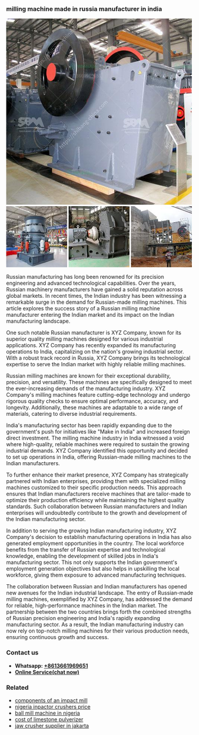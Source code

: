 <h3>milling machine made in russia manufacturer in india</h3><img src='1708408347.jpg' alt=''><p>Russian manufacturing has long been renowned for its precision engineering and advanced technological capabilities. Over the years, Russian machinery manufacturers have gained a solid reputation across global markets. In recent times, the Indian industry has been witnessing a remarkable surge in the demand for Russian-made milling machines. This article explores the success story of a Russian milling machine manufacturer entering the Indian market and its impact on the Indian manufacturing landscape.</p><p>One such notable Russian manufacturer is XYZ Company, known for its superior quality milling machines designed for various industrial applications. XYZ Company has recently expanded its manufacturing operations to India, capitalizing on the nation's growing industrial sector. With a robust track record in Russia, XYZ Company brings its technological expertise to serve the Indian market with highly reliable milling machines.</p><p>Russian milling machines are known for their exceptional durability, precision, and versatility. These machines are specifically designed to meet the ever-increasing demands of the manufacturing industry. XYZ Company's milling machines feature cutting-edge technology and undergo rigorous quality checks to ensure optimal performance, accuracy, and longevity. Additionally, these machines are adaptable to a wide range of materials, catering to diverse industrial requirements.</p><p>India's manufacturing sector has been rapidly expanding due to the government's push for initiatives like "Make in India" and increased foreign direct investment. The milling machine industry in India witnessed a void where high-quality, reliable machines were required to sustain the growing industrial demands. XYZ Company identified this opportunity and decided to set up operations in India, offering Russian-made milling machines to the Indian manufacturers.</p><p>To further enhance their market presence, XYZ Company has strategically partnered with Indian enterprises, providing them with specialized milling machines customized to their specific production needs. This approach ensures that Indian manufacturers receive machines that are tailor-made to optimize their production efficiency while maintaining the highest quality standards. Such collaboration between Russian manufacturers and Indian enterprises will undoubtedly contribute to the growth and development of the Indian manufacturing sector.</p><p>In addition to serving the growing Indian manufacturing industry, XYZ Company's decision to establish manufacturing operations in India has also generated employment opportunities in the country. The local workforce benefits from the transfer of Russian expertise and technological knowledge, enabling the development of skilled jobs in India's manufacturing sector. This not only supports the Indian government's employment generation objectives but also helps in upskilling the local workforce, giving them exposure to advanced manufacturing techniques.</p><p>The collaboration between Russian and Indian manufacturers has opened new avenues for the Indian industrial landscape. The entry of Russian-made milling machines, exemplified by XYZ Company, has addressed the demand for reliable, high-performance machines in the Indian market. The partnership between the two countries brings forth the combined strengths of Russian precision engineering and India's rapidly expanding manufacturing sector. As a result, the Indian manufacturing industry can now rely on top-notch milling machines for their various production needs, ensuring continuous growth and success.</p><h3>Contact us</h3><ul><li><strong>Whatsapp:&nbsp;<a href="https://wa.me/8613661969651">+8613661969651</a></strong></li><li><a href="https://swt.shibang-china.com/?git&amp;zhl&amp;milling machine made in russia manufacturer in india"><strong>Online Service(chat now)</strong></a></li></ul><h3>Related</h3><ul><li><a href='components of an impact mill.md'>components of an impact mill</a></li><li><a href='nigeria inpactor crushers price.md'>nigeria inpactor crushers price</a></li><li><a href='ball mill machine in nigeria.md'>ball mill machine in nigeria</a></li><li><a href='cost of limestone pulverizer.md'>cost of limestone pulverizer</a></li><li><a href='jaw crusher supplier in jakarta.md'>jaw crusher supplier in jakarta</a></li></ul>